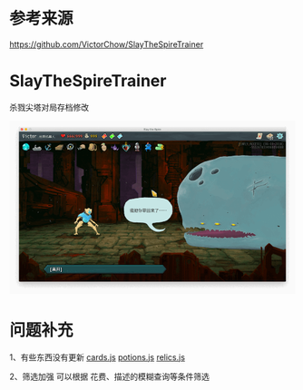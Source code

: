 # 参考来源
https://github.com/VictorChow/SlayTheSpireTrainer

# SlayTheSpireTrainer
杀戮尖塔对局存档修改

![](./screenshot.png)

# 问题补充

1、有些东西没有更新
[cards.js](src%2Fconfig%2Fcards.js)
[potions.js](src%2Fconfig%2Fpotions.js)
[relics.js](src%2Fconfig%2Frelics.js)

2、筛选加强
可以根据 花费、描述的模糊查询等条件筛选
